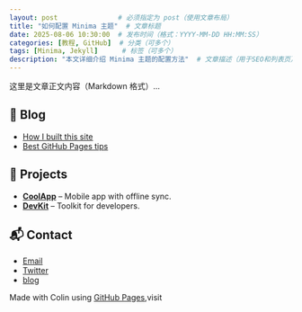 ```yaml
---
layout: post               # 必须指定为 post（使用文章布局）
title: "如何配置 Minima 主题"  # 文章标题
date: 2025-08-06 10:30:00  # 发布时间（格式：YYYY-MM-DD HH:MM:SS）
categories: [教程, GitHub]  # 分类（可多个）
tags: [Minima, Jekyll]      # 标签（可多个）
description: "本文详细介绍 Minima 主题的配置方法"  # 文章描述（用于SEO和列表页）
---
```


这里是文章正文内容（Markdown 格式）...



## 📝 Blog

- [How I built this site](https://yourusername.github.io/blog/how-i-built)
- [Best GitHub Pages tips](https://yourusername.github.io/blog/github-pages-tips)



## 🔧 Projects

- [**CoolApp**](https://github.com/yourusername/coolapp) – Mobile app with offline sync.
- [**DevKit**](https://github.com/yourusername/devkit) – Toolkit for developers.



## 📬 Contact

- [Email](mailto:your@email.com)
- [Twitter](https://twitter.com/yourhandle)
- [blog](https://macrong.github.io/macRong/)



Made with Colin using [GitHub Pages](https://pages.github.com),visit

